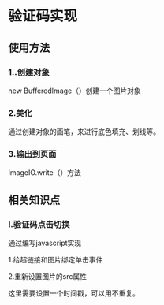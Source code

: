 # 验证码实现



## 使用方法

### 1..创建对象

new BufferedImage（）创建一个图片对象

### 2.美化

通过创建对象的画笔，来进行底色填充、划线等。

### 3.输出到页面

ImageIO.write（）方法

## 相关知识点

### Ⅰ.验证码点击切换

通过编写javascript实现

1.给超链接和图片绑定单击事件

2.重新设置图片的src属性

这里需要设置一个时间戳，可以用不重复。